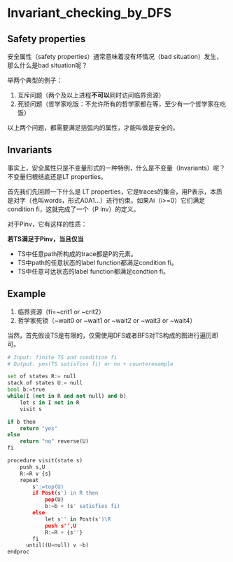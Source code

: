 # Invariant_checking_by_DFS



## Safety properties

安全属性（safety properties）通常意味着没有坏情况（bad situation）发生，那么什么是bad situation呢？

举两个典型的例子：

1. 互斥问题（两个及以上进程**不可以**同时访问临界资源）
2. 死锁问题（哲学家吃饭：不允许所有的哲学家都在等，至少有一个哲学家在吃饭）

以上两个问题，都需要满足括弧内的属性，才能叫做是安全的。



## Invariants

事实上，安全属性只是不变量形式的一种特例，什么是不变量（Invariants）呢？不变量归根结底还是LT properties。

首先我们先回顾一下什么是 LT properties，它是traces的集合，用P表示，本质是对字（也叫words，形式A0A1...）进行约束。如果Ai（i>=0）它们满足condition fi，这就完成了一个（P inv）的定义。

对于Pinv，它有这样的性质：

**若TS满足于Pinv，当且仅当**

- TS中任意path所构成的trace都是P的元素。
- TS中path的任意状态的label function都满足condition fi。
- TS中任意可达状态的label function都满足condtion fi。



## Example

1. 临界资源（fi=~crit1 or ~crit2）
2. 哲学家死锁（~wait0 or ~wait1 or ~wait2 or ~wait3 or ~wait4）

当然，首先假设TS是有限的，仅需使用DFS或者BFS对TS构成的图进行遍历即可。



``` python
# Input: finite TS and condition fi
# Output: yes(TS satisfies fi) or no + counterexample

set of states R:= null
stack of states U:= null
bool b:=true
while(I (not in R and not null) and b)
    let s in I not in R
    visit s

if b then 
    return "yes"
else 
    return "no" reverse(U)
fi

procedure visit(state s)
    push s,U
    R:=R v {s}
    repeat
        s':=top(U)
        if Post(s') in R then
            pop(U)
            b:=b + (s' satisfies fi)
        else
            let s'' in Post(s')\R
            push s'',U
            R:=R + {s''}
        fi
      until((U=null) v ~b)
endproc
```





